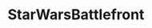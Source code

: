 ---
title: StarWarsBattlefront
crosslinks:
- StarWars
- EmpireDidNothingWrong
- Gamingcirclejerk
- BattlefrontMemes
- PrequelMemes
- StarWarsLeaks
- titlegore
- gaming
- prequelmemes
- AskReddit
- BattlefrontModding
- Games
- Pay_Respects
- '2014'
- starwarsgames
- SWGalaxyOfHeroes
- empiredidnothingwrong
- Serendipity
- BattlefrontMods
---